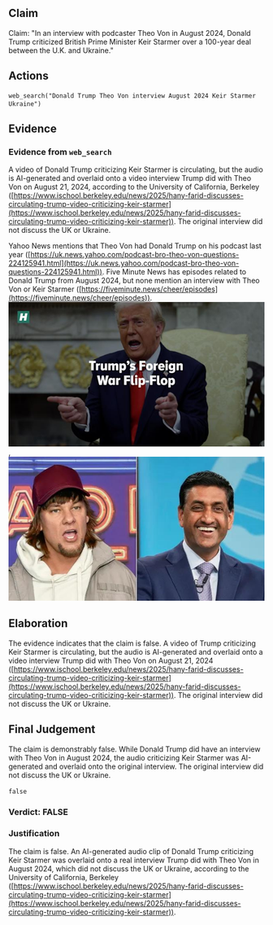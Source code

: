 ## Claim
Claim: "In an interview with podcaster Theo Von in August 2024, Donald Trump criticized British Prime Minister Keir Starmer over a 100-year deal between the U.K. and Ukraine."

## Actions
```
web_search("Donald Trump Theo Von interview August 2024 Keir Starmer Ukraine")
```

## Evidence
### Evidence from `web_search`
A video of Donald Trump criticizing Keir Starmer is circulating, but the audio is AI-generated and overlaid onto a video interview Trump did with Theo Von on August 21, 2024, according to the University of California, Berkeley ([https://www.ischool.berkeley.edu/news/2025/hany-farid-discusses-circulating-trump-video-criticizing-keir-starmer](https://www.ischool.berkeley.edu/news/2025/hany-farid-discusses-circulating-trump-video-criticizing-keir-starmer)). The original interview did not discuss the UK or Ukraine.

Yahoo News mentions that Theo Von had Donald Trump on his podcast last year ([https://uk.news.yahoo.com/podcast-bro-theo-von-questions-224125941.html](https://uk.news.yahoo.com/podcast-bro-theo-von-questions-224125941.html)). Five Minute News has episodes related to Donald Trump from August 2024, but none mention an interview with Theo Von or Keir Starmer ([https://fiveminute.news/cheer/episodes](https://fiveminute.news/cheer/episodes)). ![image 5130](media/2025-08-29_08-05-1756454745-386994.jpg), ![image 5131](media/2025-08-29_08-05-1756454748-680982.jpg)


## Elaboration
The evidence indicates that the claim is false. A video of Trump criticizing Keir Starmer is circulating, but the audio is AI-generated and overlaid onto a video interview Trump did with Theo Von on August 21, 2024 ([https://www.ischool.berkeley.edu/news/2025/hany-farid-discusses-circulating-trump-video-criticizing-keir-starmer](https://www.ischool.berkeley.edu/news/2025/hany-farid-discusses-circulating-trump-video-criticizing-keir-starmer)). The original interview did not discuss the UK or Ukraine.


## Final Judgement
The claim is demonstrably false. While Donald Trump did have an interview with Theo Von in August 2024, the audio criticizing Keir Starmer was AI-generated and overlaid onto the original interview. The original interview did not discuss the UK or Ukraine.

`false`


### Verdict: FALSE

### Justification
The claim is false. An AI-generated audio clip of Donald Trump criticizing Keir Starmer was overlaid onto a real interview Trump did with Theo Von in August 2024, which did not discuss the UK or Ukraine, according to the University of California, Berkeley ([https://www.ischool.berkeley.edu/news/2025/hany-farid-discusses-circulating-trump-video-criticizing-keir-starmer](https://www.ischool.berkeley.edu/news/2025/hany-farid-discusses-circulating-trump-video-criticizing-keir-starmer)).
